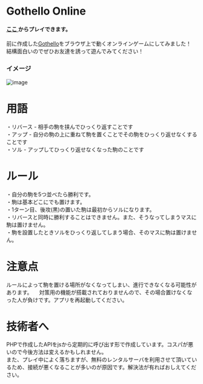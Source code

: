 # Gothello Online  
#### [ここ ](http://noovo.php.xdomain.jp/gothello/)からプレイできます。  
前に作成した[Gothello](https://github.com/noovo86/gothello)をブラウザ上で動くオンラインゲームにしてみました！  
結構面白いのでぜひお友達を誘って遊んでみてください！  

### イメージ
![image](https://user-images.githubusercontent.com/61766302/118404236-04bc9f80-b6ad-11eb-9b79-ade7e716d765.png)  

# 用語
・リバース - 相手の駒を挟んでひっくり返すことです  
・アップ - 自分の駒の上に重ねて駒を置くことでその駒をひっくり返せなくすることです  
・ソル - アップしてひっくり返せなくなった駒のことです  

# ルール  
・自分の駒を5つ並べたら勝利です。  
・駒は基本どこにでも置けます。  
・1ターン目、後攻(黒)の置いた駒は最初からソルになります。  
・リバースと同時に勝利することはできません。また、そうなってしまうマスに駒は置けません。  
・駒を設置したときソルをひっくり返してしまう場合、そのマスに駒は置けません。  

# 注意点
ルールによって駒を置ける場所がなくなってしまい、進行できなくなる可能性があります。
　対策用の機能が搭載されておりませんので、その場合置けなくなった人が負けです。アプリを再起動してください。

# 技術者へ  
PHPで作成したAPIをjsから定期的に呼び出す形で作成しています。コスパが悪いので今後方法は変えるかもしれません。  
また、プレイ中によく落ちますが、無料のレンタルサーバを利用させて頂いているため、接続が悪くなることが多いのが原因です。解決法が有ればおしえてください。
